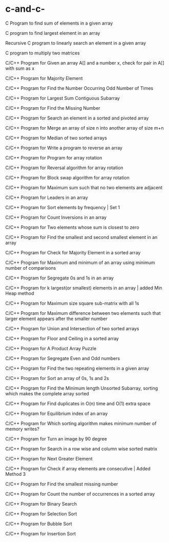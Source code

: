 # c-and-c-
C Program to find sum of elements in a given array

C program to find largest element in an array

Recursive C program to linearly search an element in a given array

C program to multiply two matrices

C/C++ Program for Given an array A[] and a number x, check for pair in A[] with sum as x

C/C++ Program for Majority Element

C/C++ Program for Find the Number Occurring Odd Number of Times

C/C++ Program for Largest Sum Contiguous Subarray

C/C++ Program for Find the Missing Number

C/C++ Program for Search an element in a sorted and pivoted array

C/C++ Program for Merge an array of size n into another array of size m+n

C/C++ Program for Median of two sorted arrays

C/C++ Program for Write a program to reverse an array

C/C++ Program for Program for array rotation

C/C++ Program for Reversal algorithm for array rotation

C/C++ Program for Block swap algorithm for array rotation

C/C++ Program for Maximum sum such that no two elements are adjacent

C/C++ Program for Leaders in an array

C/C++ Program for Sort elements by frequency | Set 1

C/C++ Program for Count Inversions in an array

C/C++ Program for Two elements whose sum is closest to zero

C/C++ Program for Find the smallest and second smallest element in an array

C/C++ Program for Check for Majority Element in a sorted array

C/C++ Program for Maximum and minimum of an array using minimum number of comparisons

C/C++ Program for Segregate 0s and 1s in an array

C/C++ Program for k largest(or smallest) elements in an array | added Min Heap method

C/C++ Program for Maximum size square sub-matrix with all 1s

C/C++ Program for Maximum difference between two elements such that larger element appears after the smaller number

C/C++ Program for Union and Intersection of two sorted arrays

C/C++ Program for Floor and Ceiling in a sorted array

C/C++ Program for A Product Array Puzzle

C/C++ Program for Segregate Even and Odd numbers

C/C++ Program for Find the two repeating elements in a given array

C/C++ Program for Sort an array of 0s, 1s and 2s

C/C++ Program for Find the Minimum length Unsorted Subarray, sorting which makes the complete array sorted

C/C++ Program for Find duplicates in O(n) time and O(1) extra space

C/C++ Program for Equilibrium index of an array

C/C++ Program for Which sorting algorithm makes minimum number of memory writes?

C/C++ Program for Turn an image by 90 degree

C/C++ Program for Search in a row wise and column wise sorted matrix

C/C++ Program for Next Greater Element

C/C++ Program for Check if array elements are consecutive | Added Method 3

C/C++ Program for Find the smallest missing number

C/C++ Program for Count the number of occurrences in a sorted array

C/C++ Program for Binary Search

C/C++ Program for Selection Sort

C/C++ Program for Bubble Sort

C/C++ Program for Insertion Sort
